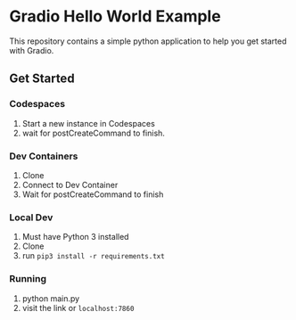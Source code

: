 # Gradio Hello World Example

This repository contains a simple python application to help you get started with Gradio.

## Get Started
### Codespaces
1. Start a new instance in Codespaces
1. wait for postCreateCommand to finish.

### Dev Containers
1. Clone
1. Connect to Dev Container
1. Wait for postCreateCommand to finish
### Local Dev
1. Must have Python 3 installed
1. Clone
1. run `pip3 install -r requirements.txt`

### Running

1. python main.py
1. visit the link or `localhost:7860`